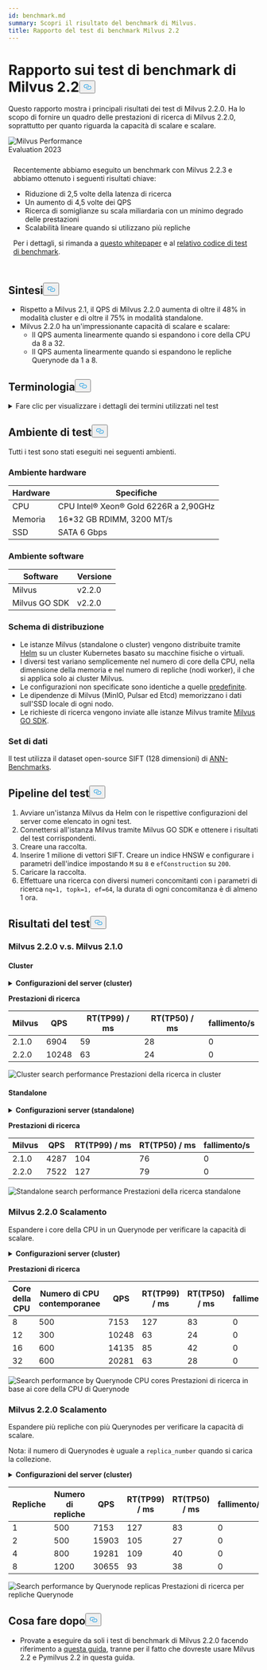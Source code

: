 ```yaml
---
id: benchmark.md
summary: Scopri il risultato del benchmark di Milvus.
title: Rapporto del test di benchmark Milvus 2.2
---
```

<h1 id="Milvus-22-Benchmark-Test-Report" class="common-anchor-header">Rapporto sui test di benchmark di Milvus 2.2<button data-href="#Milvus-22-Benchmark-Test-Report" class="anchor-icon" translate="no">
      <svg translate="no"
        aria-hidden="true"
        focusable="false"
        height="20"
        version="1.1"
        viewBox="0 0 16 16"
        width="16"
      >
        <path
          fill="#0092E4"
          fill-rule="evenodd"
          d="M4 9h1v1H4c-1.5 0-3-1.69-3-3.5S2.55 3 4 3h4c1.45 0 3 1.69 3 3.5 0 1.41-.91 2.72-2 3.25V8.59c.58-.45 1-1.27 1-2.09C10 5.22 8.98 4 8 4H4c-.98 0-2 1.22-2 2.5S3 9 4 9zm9-3h-1v1h1c1 0 2 1.22 2 2.5S13.98 12 13 12H9c-.98 0-2-1.22-2-2.5 0-.83.42-1.64 1-2.09V6.25c-1.09.53-2 1.84-2 3.25C6 11.31 7.55 13 9 13h4c1.45 0 3-1.69 3-3.5S14.5 6 13 6z"
        ></path>
      </svg>
    </button></h1><p>Questo rapporto mostra i principali risultati dei test di Milvus 2.2.0. Ha lo scopo di fornire un quadro delle prestazioni di ricerca di Milvus 2.2.0, soprattutto per quanto riguarda la capacità di scalare e scalare.</p>
<div class="alert note">
  <div style="display: flex;">
      <div style="flex:0.3;">
        <img translate="no" src="https://zilliz.com/images/whitepaper/performance.png" alt="Milvus Performance Evaluation 2023" />
      </div>
  </div>
  <div style="flex:1;padding: 10px;">
    <p>Recentemente abbiamo eseguito un benchmark con Milvus 2.2.3 e abbiamo ottenuto i seguenti risultati chiave:</p>
    <ul>
      <li>Riduzione di 2,5 volte della latenza di ricerca</li>
      <li>Un aumento di 4,5 volte dei QPS</li>
      <li>Ricerca di somiglianze su scala miliardaria con un minimo degrado delle prestazioni</li>
      <li>Scalabilità lineare quando si utilizzano più repliche</li>
    </ul>
    <p>Per i dettagli, si rimanda a <a href="https://zilliz.com/resources/whitepaper/milvus-performance-benchmark">questo whitepaper</a> e al <a href="https://github.com/zilliztech/VectorDBBench">relativo codice di test di benchmark</a>. </p>
  </div>
</div>
<h2 id="Summary" class="common-anchor-header">Sintesi<button data-href="#Summary" class="anchor-icon" translate="no">
      <svg translate="no"
        aria-hidden="true"
        focusable="false"
        height="20"
        version="1.1"
        viewBox="0 0 16 16"
        width="16"
      >
        <path
          fill="#0092E4"
          fill-rule="evenodd"
          d="M4 9h1v1H4c-1.5 0-3-1.69-3-3.5S2.55 3 4 3h4c1.45 0 3 1.69 3 3.5 0 1.41-.91 2.72-2 3.25V8.59c.58-.45 1-1.27 1-2.09C10 5.22 8.98 4 8 4H4c-.98 0-2 1.22-2 2.5S3 9 4 9zm9-3h-1v1h1c1 0 2 1.22 2 2.5S13.98 12 13 12H9c-.98 0-2-1.22-2-2.5 0-.83.42-1.64 1-2.09V6.25c-1.09.53-2 1.84-2 3.25C6 11.31 7.55 13 9 13h4c1.45 0 3-1.69 3-3.5S14.5 6 13 6z"
        ></path>
      </svg>
    </button></h2><ul>
<li>Rispetto a Milvus 2.1, il QPS di Milvus 2.2.0 aumenta di oltre il 48% in modalità cluster e di oltre il 75% in modalità standalone.</li>
<li>Milvus 2.2.0 ha un'impressionante capacità di scalare e scalare:<ul>
<li>Il QPS aumenta linearmente quando si espandono i core della CPU da 8 a 32.</li>
<li>Il QPS aumenta linearmente quando si espandono le repliche Querynode da 1 a 8.</li>
</ul></li>
</ul>
<h2 id="Terminology" class="common-anchor-header">Terminologia<button data-href="#Terminology" class="anchor-icon" translate="no">
      <svg translate="no"
        aria-hidden="true"
        focusable="false"
        height="20"
        version="1.1"
        viewBox="0 0 16 16"
        width="16"
      >
        <path
          fill="#0092E4"
          fill-rule="evenodd"
          d="M4 9h1v1H4c-1.5 0-3-1.69-3-3.5S2.55 3 4 3h4c1.45 0 3 1.69 3 3.5 0 1.41-.91 2.72-2 3.25V8.59c.58-.45 1-1.27 1-2.09C10 5.22 8.98 4 8 4H4c-.98 0-2 1.22-2 2.5S3 9 4 9zm9-3h-1v1h1c1 0 2 1.22 2 2.5S13.98 12 13 12H9c-.98 0-2-1.22-2-2.5 0-.83.42-1.64 1-2.09V6.25c-1.09.53-2 1.84-2 3.25C6 11.31 7.55 13 9 13h4c1.45 0 3-1.69 3-3.5S14.5 6 13 6z"
        ></path>
      </svg>
    </button></h2><p><details>
<summary>Fare clic per visualizzare i dettagli dei termini utilizzati nel test</summary>
<table class="terminology">
<thead>
<tr>
<th>Termine</th>
<th>Descrizione</th>
</tr>
</thead>
<tbody>
<tr>
<td>nq</td>
<td>Numero di vettori da ricercare in una richiesta di ricerca</td>
</tr>
<tr>
<td>topk</td>
<td>Numero dei vettori più vicini da recuperare per ogni vettore (in nq) in una richiesta di ricerca</td>
</tr>
<tr>
<td>ef</td>
<td>Parametro di ricerca specifico dell'<a href="https://milvus.io/docs/v2.2.x/index.md">indice HNSW</a></td>
</tr>
<tr>
<td>RT</td>
<td>Tempo di risposta dall'invio della richiesta alla ricezione della risposta</td>
</tr>
<tr>
<td>QPS</td>
<td>Numero di richieste di ricerca elaborate con successo al secondo.</td>
</tr>
</tbody>
</table>
</details></p>
<h2 id="Test-environment" class="common-anchor-header">Ambiente di test<button data-href="#Test-environment" class="anchor-icon" translate="no">
      <svg translate="no"
        aria-hidden="true"
        focusable="false"
        height="20"
        version="1.1"
        viewBox="0 0 16 16"
        width="16"
      >
        <path
          fill="#0092E4"
          fill-rule="evenodd"
          d="M4 9h1v1H4c-1.5 0-3-1.69-3-3.5S2.55 3 4 3h4c1.45 0 3 1.69 3 3.5 0 1.41-.91 2.72-2 3.25V8.59c.58-.45 1-1.27 1-2.09C10 5.22 8.98 4 8 4H4c-.98 0-2 1.22-2 2.5S3 9 4 9zm9-3h-1v1h1c1 0 2 1.22 2 2.5S13.98 12 13 12H9c-.98 0-2-1.22-2-2.5 0-.83.42-1.64 1-2.09V6.25c-1.09.53-2 1.84-2 3.25C6 11.31 7.55 13 9 13h4c1.45 0 3-1.69 3-3.5S14.5 6 13 6z"
        ></path>
      </svg>
    </button></h2><p>Tutti i test sono stati eseguiti nei seguenti ambienti.</p>
<h3 id="Hardware-environment" class="common-anchor-header">Ambiente hardware</h3><table>
<thead>
<tr><th>Hardware</th><th>Specifiche</th></tr>
</thead>
<tbody>
<tr><td>CPU</td><td>CPU Intel® Xeon® Gold 6226R a 2,90GHz</td></tr>
<tr><td>Memoria</td><td>16*32 GB RDIMM, 3200 MT/s</td></tr>
<tr><td>SSD</td><td>SATA 6 Gbps</td></tr>
</tbody>
</table>
<h3 id="Software-environment" class="common-anchor-header">Ambiente software</h3><table>
<thead>
<tr><th>Software</th><th>Versione</th></tr>
</thead>
<tbody>
<tr><td>Milvus</td><td>v2.2.0</td></tr>
<tr><td>Milvus GO SDK</td><td>v2.2.0</td></tr>
</tbody>
</table>
<h3 id="Deployment-scheme" class="common-anchor-header">Schema di distribuzione</h3><ul>
<li>Le istanze Milvus (standalone o cluster) vengono distribuite tramite <a href="https://milvus.io/docs/install_standalone-helm.md">Helm</a> su un cluster Kubernetes basato su macchine fisiche o virtuali.</li>
<li>I diversi test variano semplicemente nel numero di core della CPU, nella dimensione della memoria e nel numero di repliche (nodi worker), il che si applica solo ai cluster Milvus.</li>
<li>Le configurazioni non specificate sono identiche a quelle <a href="https://github.com/milvus-io/milvus-helm/blob/master/charts/milvus/values.yaml">predefinite</a>.</li>
<li>Le dipendenze di Milvus (MinIO, Pulsar ed Etcd) memorizzano i dati sull'SSD locale di ogni nodo.</li>
<li>Le richieste di ricerca vengono inviate alle istanze Milvus tramite <a href="https://github.com/milvus-io/milvus-sdk-go/tree/master/tests">Milvus GO SDK</a>.</li>
</ul>
<h3 id="Data-sets" class="common-anchor-header">Set di dati</h3><p>Il test utilizza il dataset open-source SIFT (128 dimensioni) di <a href="https://github.com/erikbern/ann-benchmarks/#data-sets">ANN-Benchmarks</a>.</p>
<h2 id="Test-pipeline" class="common-anchor-header">Pipeline del test<button data-href="#Test-pipeline" class="anchor-icon" translate="no">
      <svg translate="no"
        aria-hidden="true"
        focusable="false"
        height="20"
        version="1.1"
        viewBox="0 0 16 16"
        width="16"
      >
        <path
          fill="#0092E4"
          fill-rule="evenodd"
          d="M4 9h1v1H4c-1.5 0-3-1.69-3-3.5S2.55 3 4 3h4c1.45 0 3 1.69 3 3.5 0 1.41-.91 2.72-2 3.25V8.59c.58-.45 1-1.27 1-2.09C10 5.22 8.98 4 8 4H4c-.98 0-2 1.22-2 2.5S3 9 4 9zm9-3h-1v1h1c1 0 2 1.22 2 2.5S13.98 12 13 12H9c-.98 0-2-1.22-2-2.5 0-.83.42-1.64 1-2.09V6.25c-1.09.53-2 1.84-2 3.25C6 11.31 7.55 13 9 13h4c1.45 0 3-1.69 3-3.5S14.5 6 13 6z"
        ></path>
      </svg>
    </button></h2><ol>
<li>Avviare un'istanza Milvus da Helm con le rispettive configurazioni del server come elencato in ogni test.</li>
<li>Connettersi all'istanza Milvus tramite Milvus GO SDK e ottenere i risultati del test corrispondenti.</li>
<li>Creare una raccolta.</li>
<li>Inserire 1 milione di vettori SIFT. Creare un indice HNSW e configurare i parametri dell'indice impostando <code translate="no">M</code> su <code translate="no">8</code> e <code translate="no">efConstruction</code> su <code translate="no">200</code>.</li>
<li>Caricare la raccolta.</li>
<li>Effettuare una ricerca con diversi numeri concomitanti con i parametri di ricerca <code translate="no">nq=1, topk=1, ef=64</code>, la durata di ogni concomitanza è di almeno 1 ora.</li>
</ol>
<h2 id="Test-results" class="common-anchor-header">Risultati del test<button data-href="#Test-results" class="anchor-icon" translate="no">
      <svg translate="no"
        aria-hidden="true"
        focusable="false"
        height="20"
        version="1.1"
        viewBox="0 0 16 16"
        width="16"
      >
        <path
          fill="#0092E4"
          fill-rule="evenodd"
          d="M4 9h1v1H4c-1.5 0-3-1.69-3-3.5S2.55 3 4 3h4c1.45 0 3 1.69 3 3.5 0 1.41-.91 2.72-2 3.25V8.59c.58-.45 1-1.27 1-2.09C10 5.22 8.98 4 8 4H4c-.98 0-2 1.22-2 2.5S3 9 4 9zm9-3h-1v1h1c1 0 2 1.22 2 2.5S13.98 12 13 12H9c-.98 0-2-1.22-2-2.5 0-.83.42-1.64 1-2.09V6.25c-1.09.53-2 1.84-2 3.25C6 11.31 7.55 13 9 13h4c1.45 0 3-1.69 3-3.5S14.5 6 13 6z"
        ></path>
      </svg>
    </button></h2><h3 id="Milvus-220-vs-Milvus-210" class="common-anchor-header">Milvus 2.2.0 v.s. Milvus 2.1.0</h3><h4 id="Cluster" class="common-anchor-header">Cluster</h4><p><details>
<summary><b>Configurazioni del server (cluster)</b></summary><code translate="no">yaml queryNode: replicas: 1 resources: limits: cpu: &quot;12.0&quot; memory: 8Gi requests: cpu: &quot;12.0&quot; memory: 8Gi</code></details></p>
<p><strong>Prestazioni di ricerca</strong></p>
<table>
<thead>
<tr><th>Milvus</th><th>QPS</th><th>RT(TP99) / ms</th><th>RT(TP50) / ms</th><th>fallimento/s</th></tr>
</thead>
<tbody>
<tr><td>2.1.0</td><td>6904</td><td>59</td><td>28</td><td>0</td></tr>
<tr><td>2.2.0</td><td>10248</td><td>63</td><td>24</td><td>0</td></tr>
</tbody>
</table>
<p>
  
   <span class="img-wrapper"> <img translate="no" src="/docs/v2.4.x/assets/cluster_search_performance_210_vs_220.png" alt="Cluster search performance" class="doc-image" id="cluster-search-performance" />
   </span> <span class="img-wrapper"> <span>Prestazioni della ricerca in cluster</span> </span></p>
<h4 id="Standalone" class="common-anchor-header">Standalone</h4><p><details>
<summary><b>Configurazioni server (standalone)</b></summary><code translate="no">yaml standalone: replicas: 1 resources: limits: cpu: &quot;12.0&quot; memory: 16Gi requests: cpu: &quot;12.0&quot; memory: 16Gi</code></details></p>
<p><strong>Prestazioni di ricerca</strong></p>
<table>
<thead>
<tr><th>Milvus</th><th>QPS</th><th>RT(TP99) / ms</th><th>RT(TP50) / ms</th><th>fallimento/s</th></tr>
</thead>
<tbody>
<tr><td>2.1.0</td><td>4287</td><td>104</td><td>76</td><td>0</td></tr>
<tr><td>2.2.0</td><td>7522</td><td>127</td><td>79</td><td>0</td></tr>
</tbody>
</table>
<p>
  
   <span class="img-wrapper"> <img translate="no" src="/docs/v2.4.x/assets/standalone_search_performance_210_vs_220.png" alt="Standalone search performance" class="doc-image" id="standalone-search-performance" />
   </span> <span class="img-wrapper"> <span>Prestazioni della ricerca standalone</span> </span></p>
<h3 id="Milvus-220-Scale-up" class="common-anchor-header">Milvus 2.2.0 Scalamento</h3><p>Espandere i core della CPU in un Querynode per verificare la capacità di scalare.</p>
<p><details>
<summary><b>Configurazioni server (cluster)</b></summary><code translate="no">yaml queryNode: replicas: 1 resources: limits: cpu: &quot;8.0&quot; /&quot;12.0&quot; /&quot;16.0&quot; /&quot;32.0&quot; memory: 8Gi requests: cpu: &quot;8.0&quot; /&quot;12.0&quot; /&quot;16.0&quot; /&quot;32.0&quot; memory: 8Gi</code></details></p>
<p><strong>Prestazioni di ricerca</strong></p>
<table>
<thead>
<tr><th>Core della CPU</th><th>Numero di CPU contemporanee</th><th>QPS</th><th>RT(TP99) / ms</th><th>RT(TP50) / ms</th><th>fallimento/s</th></tr>
</thead>
<tbody>
<tr><td>8</td><td>500</td><td>7153</td><td>127</td><td>83</td><td>0</td></tr>
<tr><td>12</td><td>300</td><td>10248</td><td>63</td><td>24</td><td>0</td></tr>
<tr><td>16</td><td>600</td><td>14135</td><td>85</td><td>42</td><td>0</td></tr>
<tr><td>32</td><td>600</td><td>20281</td><td>63</td><td>28</td><td>0</td></tr>
</tbody>
</table>
<p>
  
   <span class="img-wrapper"> <img translate="no" src="/docs/v2.4.x/assets/search_performance_by_querynode_cpu_cores.png" alt="Search performance by Querynode CPU cores" class="doc-image" id="search-performance-by-querynode-cpu-cores" />
   </span> <span class="img-wrapper"> <span>Prestazioni di ricerca in base ai core della CPU di Querynode</span> </span></p>
<h3 id="Milvus-220-Scale-out" class="common-anchor-header">Milvus 2.2.0 Scalamento</h3><p>Espandere più repliche con più Querynodes per verificare la capacità di scalare.</p>
<div class="alert note">
<p>Nota: il numero di Querynodes è uguale a <code translate="no">replica_number</code> quando si carica la collezione.</p>
</div>
<p><details>
<summary><b>Configurazioni del server (cluster)</b></summary><code translate="no">yaml queryNode: replicas: 1 / 2 / 4 / 8 resources: limits: cpu: &quot;8.0&quot; memory: 8Gi requests: cpu: &quot;8.0&quot; memory: 8Gi</code></details></p>
<table>
<thead>
<tr><th>Repliche</th><th>Numero di repliche</th><th>QPS</th><th>RT(TP99) / ms</th><th>RT(TP50) / ms</th><th>fallimento/s</th></tr>
</thead>
<tbody>
<tr><td>1</td><td>500</td><td>7153</td><td>127</td><td>83</td><td>0</td></tr>
<tr><td>2</td><td>500</td><td>15903</td><td>105</td><td>27</td><td>0</td></tr>
<tr><td>4</td><td>800</td><td>19281</td><td>109</td><td>40</td><td>0</td></tr>
<tr><td>8</td><td>1200</td><td>30655</td><td>93</td><td>38</td><td>0</td></tr>
</tbody>
</table>
<p>
  
   <span class="img-wrapper"> <img translate="no" src="/docs/v2.4.x/assets/search_performance_by_querynode_replicas.png" alt="Search performance by Querynode replicas" class="doc-image" id="search-performance-by-querynode-replicas" />
   </span> <span class="img-wrapper"> <span>Prestazioni di ricerca per repliche Querynode</span> </span></p>
<h2 id="Whats-next" class="common-anchor-header">Cosa fare dopo<button data-href="#Whats-next" class="anchor-icon" translate="no">
      <svg translate="no"
        aria-hidden="true"
        focusable="false"
        height="20"
        version="1.1"
        viewBox="0 0 16 16"
        width="16"
      >
        <path
          fill="#0092E4"
          fill-rule="evenodd"
          d="M4 9h1v1H4c-1.5 0-3-1.69-3-3.5S2.55 3 4 3h4c1.45 0 3 1.69 3 3.5 0 1.41-.91 2.72-2 3.25V8.59c.58-.45 1-1.27 1-2.09C10 5.22 8.98 4 8 4H4c-.98 0-2 1.22-2 2.5S3 9 4 9zm9-3h-1v1h1c1 0 2 1.22 2 2.5S13.98 12 13 12H9c-.98 0-2-1.22-2-2.5 0-.83.42-1.64 1-2.09V6.25c-1.09.53-2 1.84-2 3.25C6 11.31 7.55 13 9 13h4c1.45 0 3-1.69 3-3.5S14.5 6 13 6z"
        ></path>
      </svg>
    </button></h2><ul>
<li>Provate a eseguire da soli i test di benchmark di Milvus 2.2.0 facendo riferimento a <a href="https://milvus.io/blog/2022-08-16-A-Quick-Guide-to-Benchmarking-Milvus-2-1.md">questa guida</a>, tranne per il fatto che dovreste usare Milvus 2.2 e Pymilvus 2.2 in questa guida.</li>
</ul>
